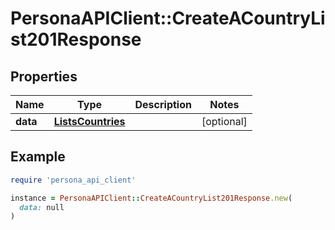 # PersonaAPIClient::CreateACountryList201Response

## Properties

| Name | Type | Description | Notes |
| ---- | ---- | ----------- | ----- |
| **data** | [**ListsCountries**](ListsCountries.md) |  | [optional] |

## Example

```ruby
require 'persona_api_client'

instance = PersonaAPIClient::CreateACountryList201Response.new(
  data: null
)
```

